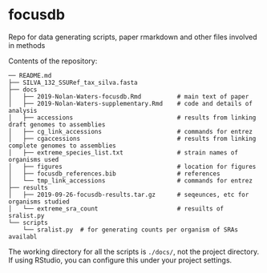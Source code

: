 # focusdb
Repo for data generating scripts, paper rmarkdown and other files involved in methods

Contents of the repository:

```
── README.md
├── SILVA_132_SSURef_tax_silva.fasta
├── docs
│   ├── 2019-Nolan-Waters-focusdb.Rmd          # main text of paper
│   ├── 2019-Nolan-Waters-supplementary.Rmd    # code and details of analysis
│   ├── accessions                             # results from linking draft genomes to assemblies
│   ├── cg_link_accessions                     # commands for entrez
│   ├── cgaccessions                           # results from linking complete genomes to assemblies
│   ├── extreme_species_list.txt               # strain names of organisms used
│   ├── figures                                # location for figures
│   ├── focusdb_references.bib                 # references
│   └── tmp_link_accessions                    # commands for entrez
├── results
│   ├── 2019-09-26-focusdb-results.tar.gz      # seqeunces, etc for organisms studied
│   └── extreme_sra_count                      # resuilts of sralist.py
└── scripts
    └── sralist.py  # for generating counts per organism of SRAs availabl
```

The working directory for all the scripts is `./docs/`, not the project directory. If using RStudio, you can configure this under your project settings.